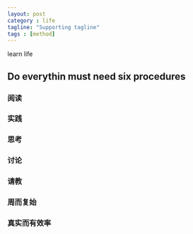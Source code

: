 ```yaml
---
layout: post
category : life
tagline: "Supporting tagline"
tags : [method]
---
```


learn life

<!--more-->

## Do everythin must need six procedures

### 阅读

###	实践

### 思考

### 讨论

### 请教

### 周而复始

### 真实而有效率
